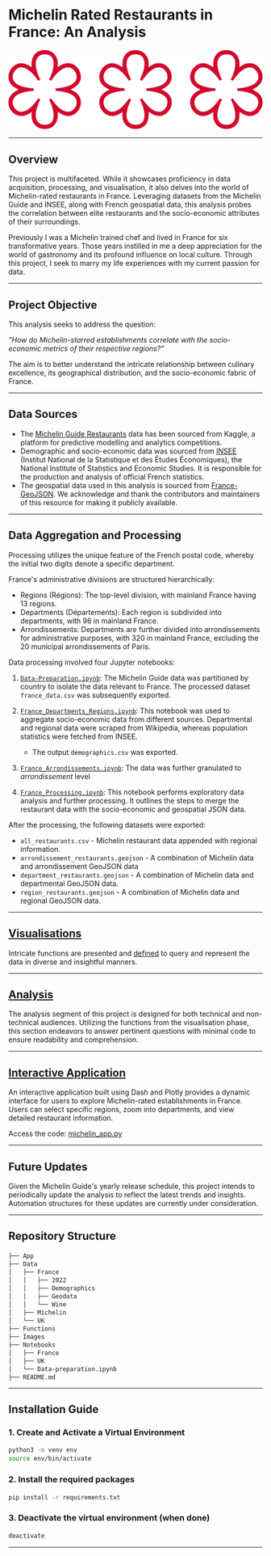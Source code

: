 # Michelin Rated Restaurants in France: An Analysis
![Michelin Star](Images/Etoile_Michelin.svg)

---

## Overview
This project is multifaceted. While it showcases proficiency in data acquisition, processing, and visualisation, it also delves into the world of Michelin-rated restaurants in France. Leveraging datasets from the Michelin Guide and INSEE, along with French geospatial data, this analysis probes the correlation between elite restaurants and the socio-economic attributes of their surroundings.

Previously I was a Michelin trained chef and lived in France for six transformative years. Those years instilled in me a deep appreciation for the world of gastronomy and its profound influence on local culture. Through this project, I seek to marry my life experiences with my current passion for data.


---

## Project Objective

This analysis seeks to address the question:

*"How do Michelin-starred establishments correlate with the socio-economic metrics of their respective regions?"* 

The aim is to better understand the intricate relationship between culinary excellence, its geographical distribution, and the socio-economic fabric of France.

---

## Data Sources
- The [Michelin Guide Restaurants](https://www.kaggle.com/datasets/ngshiheng/michelin-guide-restaurants-2021) data has been sourced from Kaggle, a platform for predictive modelling and analytics competitions.
- Demographic and socio-economic data was sourced from [INSEE](https://www.insee.fr/fr/accueil) (Institut National de la Statistique et des Études Économiques), the National Institute of Statistics and Economic Studies. It is responsible for the production and analysis of official French statistics.
- The geospatial data used in this analysis is sourced from [France-GeoJSON](https://france-geojson.gregoiredavid.fr). We acknowledge and thank the contributors and maintainers of this resource for making it publicly available.

---

## Data Aggregation and Processing
Processing utilizes the unique feature of the French postal code, whereby the initial two digits denote a specific department. 

France's administrative divisions are structured hierarchically:

- Regions (Régions): The top-level division, with mainland France having 13 regions.
- Departments (Départements): Each region is subdivided into departments, with 96 in mainland France.
- Arrondissements: Departments are further divided into arrondissements for administrative purposes, with 320 in mainland France, excluding the 20 municipal arrondissements of Paris.

Data processing involved four Jupyter notebooks:

1. [`Data-Preparation.ipynb`](Notebooks/Data-Preparation.ipynb): The Michelin Guide data was partitioned by country to isolate the data relevant to France. The processed dataset `france_data.csv` was subsequently exported.

2. [`France_Departments_Regions.ipynb`](Notebooks/France/France_Departments_Regions.ipynb): This notebook was used to aggregate socio-economic data from different sources. Departmental and regional data were scraped from Wikipedia, whereas population statistics were fetched from INSEE. 
   - The output `demographics.csv` was exported.

3. [`France_Arrondissements.ipynb`](Notebooks/France/France_Arrondissements.ipynb): The data was further granulated to *arrondissement* level

4. [`France_Processing.ipynb`](Notebooks/France/France_Processing.ipynb): This notebook performs exploratory data analysis and further processing. It outlines the steps to merge the restaurant data with the socio-economic and geospatial JSON data.

After the processing, the following datasets were exported:

- `all_restaurants.csv` - Michelin restaurant data appended with regional information.
- `arrondissement_restaurants.geojson` - A combination of Michelin data and arrondissement GeoJSON data
- `department_restaurants.geojson` - A combination of Michelin data and departmental GeoJSON data.
- `region_restaurants.geojson` - A combination of Michelin data and regional GeoJSON data.

---

## [Visualisations](Notebooks/France/France_Visualisations.ipynb)
Intricate functions are presented and [defined](Functions/functions_visualisation.py) to query and represent the data in diverse and insightful manners. 

---

## [Analysis](Notebooks/France/France_Analysis.ipynb)
The analysis segment of this project is designed for both technical and non-technical audiences. Utilizing the functions from the visualisation phase, this section endeavors to answer pertinent questions with minimal code to ensure readability and comprehension.

---
## [Interactive Application](https://michelin-france-2ed085da7e1c.herokuapp.com)
An interactive application built using Dash and Plotly provides a dynamic interface for users to explore Michelin-rated establishments in France. Users can select specific regions, zoom into departments, and view detailed restaurant information.

Access the code: [michelin_app.py](App/michelin_app.py)

---

## Future Updates
Given the Michelin Guide's yearly release schedule, this project intends to periodically update the analysis to reflect the latest trends and insights. Automation structures for these updates are currently under consideration.

----

## Repository Structure

```
├── App
├── Data
│   ├── France
│   │   ├── 2022
│   │   ├── Demographics
│   │   ├── Geodata
│   │   └── Wine
│   ├── Michelin
│   └── UK
├── Functions
├── Images
├── Notebooks
│   ├── France
│   ├── UK
│   └── Data-preparation.ipynb
├── README.md
```
---

## Installation Guide

### 1. Create and Activate a Virtual Environment
```bash
python3 -m venv env
source env/bin/activate
```

### 2. Install the required packages
```bash
pip install -r requirements.txt
```

### 3. Deactivate the virtual environment (when done)
```bash
deactivate
```
----

